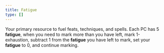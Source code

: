 ```yaml
---
title: Fatigue
type: []
---
```


Your primary resource to fuel feats, techniques, and spells. Each PC has 5 **fatigue**, when you need to mark more than you have left, mark 1-exhaustion, subtract 1 from the **fatigue** you have left to mark, set your **fatigue** to 0, and continue marking.
